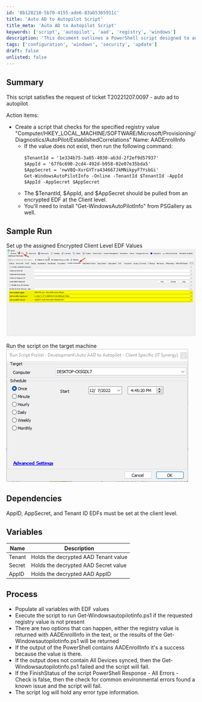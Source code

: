 ```yaml
---
id: '8b128210-5b70-4155-ade6-83ab5365911c'
title: 'Auto AD to Autopilot Script'
title_meta: 'Auto AD to Autopilot Script'
keywords: ['script', 'autopilot', 'aad', 'registry', 'windows']
description: 'This document outlines a PowerShell script designed to automate the addition of Active Directory to Windows Autopilot by checking specific registry values and executing necessary commands if conditions are met. It includes setup instructions, sample run outputs, dependencies, and detailed process steps.'
tags: ['configuration', 'windows', 'security', 'update']
draft: false
unlisted: false
---
```

## Summary

This script satisfies the request of ticket T20221207.0097 - auto ad to autopilot

Action items:
- Create a script that checks for the specified registry value "Computer/HKEY_LOCAL_MACHINE/SOFTWARE/Microsoft/Provisioning/Diagnostics/AutoPilot/EstablishedCorrelations" 
  Name: AADEnrollInfo 
  - If the value does not exist, then run the following command: 
    ```
    $TenantId = '1e334b75-3a05-4930-ab3d-2f2ef9d57937' 
    $AppId = '67f6c690-2cd4-492d-b958-02e07e35bda5' 
    $AppSecret = 'nwV8Q~XvrGYTra434667JkMNikpyF7YsbGi' 
    Get-WindowsAutoPilotInfo -Online -TenantId $TenantId -AppId $AppId -AppSecret $AppSecret
    ```
  - The $TenantId, $AppId, and $AppSecret should be pulled from an encrypted EDF at the Client level.
  - You'll need to install "Get-WindowsAutoPilotInfo" from PSGallery as well.

## Sample Run

Set up the assigned Encrypted Client Level EDF Values  
![Sample Run](../../../static/img/Auto-AAD-to-Autopilot---Client-Specific-(IT-Synergy)/image_1.png)

Run the script on the target machine  
![Run Script](../../../static/img/Auto-AAD-to-Autopilot---Client-Specific-(IT-Synergy)/image_2.png)

## Dependencies

AppID, AppSecret, and Tenant ID EDFs must be set at the client level.

## Variables

| Name   | Description                             |
|--------|-----------------------------------------|
| Tenant | Holds the decrypted AAD Tenant value    |
| Secret | Holds the decrypted AAD Secret value    |
| AppID  | Holds the decrypted AAD AppID           |

## Process

- Populate all variables with EDF values
- Execute the script to run Get-Windowsautopilotinfo.ps1 if the requested registry value is not present
- There are two options that can happen, either the registry value is returned with AADEnrollInfo in the text, or the results of the Get-Windowsautopilotinfo.ps1 will be returned
- If the output of the PowerShell contains AADEnrollInfo it's a success because the value is there.
- If the output does not contain All Devices synced, then the Get-Windowsautopilotinfo.ps1 failed and the script will fail.
- If the FinishStatus of the script PowerShell Response - All Errors - Check is false, then the check for common environmental errors found a known issue and the script will fail.
- The script log will hold any error type information.







